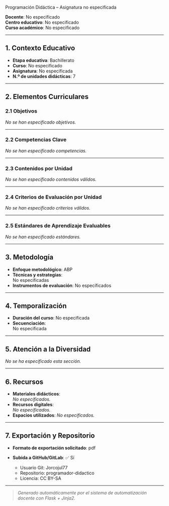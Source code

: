 Programación Didáctica – Asignatura no especificada

**Docente**: No especificado  
**Centro educativo**: No especificado  
**Curso académico**: No especificado  

---

## 1. Contexto Educativo

- **Etapa educativa**: Bachillerato
- **Curso**: No especificado
- **Asignatura**: No especificada
- **N.º de unidades didácticas**: 7

---

## 2. Elementos Curriculares

### 2.1 Objetivos


_No se han especificado objetivos._


---

### 2.2 Competencias Clave


_No se han especificado competencias._


---

### 2.3 Contenidos por Unidad


_No se han especificado contenidos válidos._


---

### 2.4 Criterios de Evaluación por Unidad


_No se han especificado criterios válidos._


---

### 2.5 Estándares de Aprendizaje Evaluables

_No se han especificado estándares._

---

## 3. Metodología

- **Enfoque metodológico**: ABP
- **Técnicas y estrategias**:  
  No especificadas
- **Instrumentos de evaluación**: No especificados

---

## 4. Temporalización

- **Duración del curso**: No especificada
- **Secuenciación**:  
  No especificada

---

## 5. Atención a la Diversidad

_No se ha especificado esta sección._

---

## 6. Recursos

- **Materiales didácticos**:  
  _No especificados._
- **Recursos digitales**:  
  _No especificados._
- **Espacios utilizados**: _No especificados._

---

## 7. Exportación y Repositorio

- **Formato de exportación solicitado**: pdf
- **Subida a GitHub/GitLab**: ✅ Sí

  - Usuario Git: Jorcojul77
  - Repositorio: programador-didactico
  - Licencia: CC BY-SA


---

> _Generado automáticamente por el sistema de automatización docente con Flask + Jinja2._
